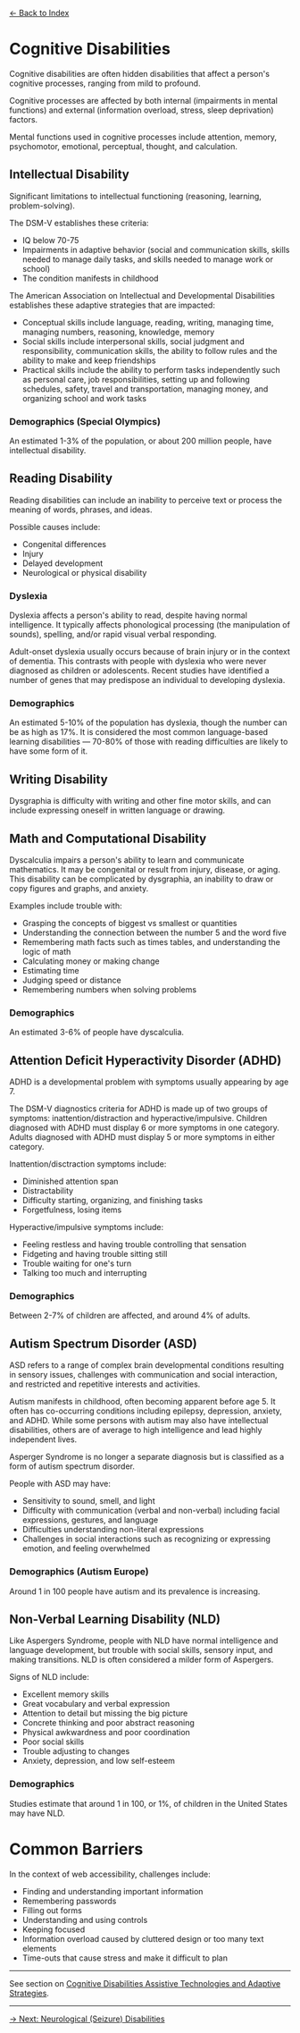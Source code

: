 [&larr; Back to Index](../index.md)

# Cognitive Disabilities

Cognitive disabilities are often hidden disabilities that affect a person's cognitive processes, ranging from mild to profound.

Cognitive processes are affected by both internal (impairments in mental functions) and external (information overload, stress, sleep deprivation) factors.

Mental functions used in cognitive processes include attention, memory, psychomotor, emotional, perceptual, thought, and calculation.


## Intellectual Disability
Significant limitations to intellectual functioning (reasoning, learning, problem-solving).

The DSM-V establishes these criteria:
* IQ below 70-75
* Impairments in adaptive behavior (social and communication skills, skills needed to manage daily tasks, and skills needed to manage work or school)
* The condition manifests in childhood

The American Association on Intellectual and Developmental Disabilities establishes these adaptive strategies that are impacted:
* Conceptual skills include language, reading, writing, managing time, managing numbers, reasoning, knowledge, memory
* Social skills include interpersonal skills, social judgment and responsibility, communication skills, the ability to follow rules and the ability to make and keep friendships
* Practical skills include the ability to perform tasks independently such as personal care, job responsibilities, setting up and following schedules, safety, travel and transportation, managing money, and organizing school and work tasks

### Demographics (Special Olympics)
An estimated 1-3% of the population, or about 200 million people, have intellectual disability.


## Reading Disability
Reading disabilities can include an inability to perceive text or process the meaning of words, phrases, and ideas. 

Possible causes include:
* Congenital differences
* Injury
* Delayed development
* Neurological or physical disability

### Dyslexia
Dyslexia affects a person's ability to read, despite having normal intelligence. It typically affects phonological processing (the manipulation of sounds), spelling, and/or rapid visual verbal responding. 

Adult-onset dyslexia usually occurs because of brain injury or in the context of dementia. This contrasts with people with dyslexia who were never diagnosed as children or adolescents. Recent studies have identified a number of genes that may predispose an individual to developing dyslexia.

### Demographics
An estimated 5-10% of the population has dyslexia, though the number can be as high as 17%. It is considered the most common language-based learning disabilities — 70-80% of those with reading difficulties are likely to have some form of it.


## Writing Disability
Dysgraphia is difficulty with writing and other fine motor skills, and can include expressing oneself in written language or drawing.


## Math and Computational Disability
Dyscalculia impairs a person's ability to learn and communicate mathematics. It may be congenital or result from injury, disease, or aging. This disability can be complicated by dysgraphia, an inability to draw or copy figures and graphs, and anxiety.

Examples include trouble with:
* Grasping the concepts of biggest vs smallest or quantities
* Understanding the connection between the number 5 and the word five
* Remembering math facts such as times tables, and understanding the logic of math
* Calculating money or making change
* Estimating time
* Judging speed or distance
* Remembering numbers when solving problems

### Demographics
An estimated 3-6% of people have dyscalculia.


## Attention Deficit Hyperactivity Disorder (ADHD)
ADHD is a developmental problem with symptoms usually appearing by age 7. 

The DSM-V diagnostics criteria for ADHD is made up of two groups of symptoms: inattention/distraction and hyperactive/impulsive. Children diagnosed with ADHD must display 6 or more symptoms in one category. Adults diagnosed with ADHD must display 5 or more symptoms in either category.

Inattention/disctraction symptoms include: 
* Diminished attention span
* Distractability
* Difficulty starting, organizing, and finishing tasks
* Forgetfulness, losing items

Hyperactive/impulsive symptoms include:
* Feeling restless and having trouble controlling that sensation
* Fidgeting and having trouble sitting still
* Trouble waiting for one's turn
* Talking too much and interrupting

### Demographics
Between 2-7% of children are affected, and around 4% of adults.


## Autism Spectrum Disorder (ASD)
ASD refers to a range of complex brain developmental conditions resulting in sensory issues, challenges with communication and social interaction, and restricted and repetitive interests and activities. 

Autism manifests in childhood, often becoming apparent before age 5. It often has co-occurring conditions including epilepsy, depression, anxiety, and ADHD. While some persons with autism may also have intellectual disabilities, others are of average to high intelligence and lead highly independent lives.

Asperger Syndrome is no longer a separate diagnosis but is classified as a form of autism spectrum disorder. 

People with ASD may have:
* Sensitivity to sound, smell, and light
* Difficulty with communication (verbal and non-verbal) including facial expressions, gestures, and language
* Difficulties understanding non-literal expressions
* Challenges in social interactions such as recognizing or expressing emotion, and feeling overwhelmed

### Demographics (Autism Europe)
Around 1 in 100 people have autism and its prevalence is increasing.


## Non-Verbal Learning Disability (NLD)
Like Aspergers Syndrome, people with NLD have normal intelligence and language development, but trouble with
social skills, sensory input, and making transitions. NLD is often considered a milder form of Aspergers.

Signs of NLD include:
* Excellent memory skills
* Great vocabulary and verbal expression
* Attention to detail but missing the big picture
* Concrete thinking and poor abstract reasoning
* Physical awkwardness and poor coordination
* Poor social skills
* Trouble adjusting to changes
* Anxiety, depression, and low self-esteem

### Demographics
Studies estimate that around 1 in 100, or 1%, of children in the United States may have NLD.


# Common Barriers

In the context of web accessibility, challenges include:
* Finding and understanding important information
* Remembering passwords
* Filling out forms
* Understanding and using controls
* Keeping focused
* Information overload caused by cluttered design or too many text elements
* Time-outs that cause stress and make it difficult to plan

---

See section on [Cognitive Disabilities Assistive Technologies and Adaptive Strategies](/1-disabilities-challenges-and-assistive-technologies/c-assistive-technologies-and-adaptive-strategies/cognitive-disabilities.md).

---

[&rarr; Next: Neurological (Seizure) Disabilities](neurological-disabilities.md)